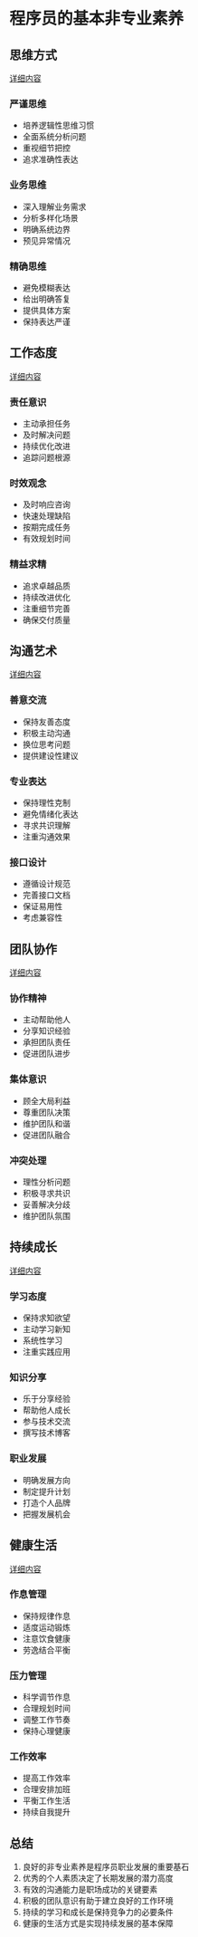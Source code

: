 # 程序员的基本非专业素养

## 思维方式

[详细内容](./thinking-mode.md)

### 严谨思维
- 培养逻辑性思维习惯
- 全面系统分析问题
- 重视细节把控
- 追求准确性表达

### 业务思维
- 深入理解业务需求
- 分析多样化场景
- 明确系统边界
- 预见异常情况

### 精确思维
- 避免模糊表达
- 给出明确答复
- 提供具体方案
- 保持表达严谨

## 工作态度

[详细内容](./work-attitude.md)

### 责任意识
- 主动承担任务
- 及时解决问题
- 持续优化改进
- 追踪问题根源

### 时效观念
- 及时响应咨询
- 快速处理缺陷
- 按期完成任务
- 有效规划时间

### 精益求精
- 追求卓越品质
- 持续改进优化
- 注重细节完善
- 确保交付质量

## 沟通艺术

[详细内容](./communication-art.md)

### 善意交流
- 保持友善态度
- 积极主动沟通
- 换位思考问题
- 提供建设性建议

### 专业表达
- 保持理性克制
- 避免情绪化表达
- 寻求共识理解
- 注重沟通效果

### 接口设计
- 遵循设计规范
- 完善接口文档
- 保证易用性
- 考虑兼容性

## 团队协作

[详细内容](./team-collaboration.md)

### 协作精神
- 主动帮助他人
- 分享知识经验
- 承担团队责任
- 促进团队进步

### 集体意识
- 顾全大局利益
- 尊重团队决策
- 维护团队和谐
- 促进团队融合

### 冲突处理
- 理性分析问题
- 积极寻求共识
- 妥善解决分歧
- 维护团队氛围

## 持续成长

[详细内容](./continuous-growth.md)

### 学习态度
- 保持求知欲望
- 主动学习新知
- 系统性学习
- 注重实践应用

### 知识分享
- 乐于分享经验
- 帮助他人成长
- 参与技术交流
- 撰写技术博客

### 职业发展
- 明确发展方向
- 制定提升计划
- 打造个人品牌
- 把握发展机会

## 健康生活

[详细内容](./healthy-life.md)

### 作息管理
- 保持规律作息
- 适度运动锻炼
- 注意饮食健康
- 劳逸结合平衡

### 压力管理
- 科学调节作息
- 合理规划时间
- 调整工作节奏
- 保持心理健康

### 工作效率
- 提高工作效率
- 合理安排加班
- 平衡工作生活
- 持续自我提升

## 总结

1. 良好的非专业素养是程序员职业发展的重要基石
2. 优秀的个人素质决定了长期发展的潜力高度
3. 有效的沟通能力是职场成功的关键要素
4. 积极的团队意识有助于建立良好的工作环境
5. 持续的学习和成长是保持竞争力的必要条件
6. 健康的生活方式是实现持续发展的基本保障